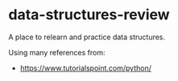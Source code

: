 # data-structures-review
A place to relearn and practice data structures.

Using many references from:
- https://www.tutorialspoint.com/python/




